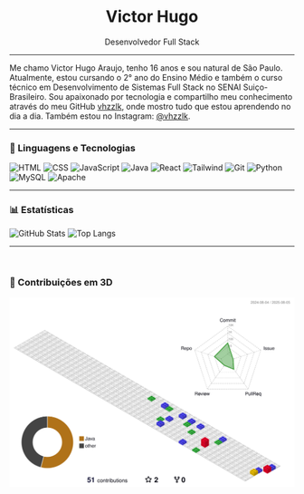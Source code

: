 <h1 align="center">Victor Hugo</h1>

<p align="center">
  Desenvolvedor Full Stack
</p>

---

Me chamo Victor Hugo Araujo, tenho 16 anos e sou natural de São Paulo. Atualmente, estou cursando o 2° ano do Ensino Médio e também o curso técnico em Desenvolvimento de Sistemas Full Stack no SENAI Suiço-Brasileiro. Sou apaixonado por tecnologia e compartilho meu conhecimento através do meu GitHub [vhzzlk](https://github.com/vhzzlk), onde mostro tudo que estou aprendendo no dia a dia. Também estou no Instagram: [@vhzzlk](https://www.instagram.com/vhzzlk).

---

### 🤖 Linguagens e Tecnologias

<p align="left">
  <img src="https://cdn.jsdelivr.net/gh/devicons/devicon@latest/icons/html5/html5-original.svg" title="HTML" alt="HTML" width="30px"/>
  <img src="https://cdn.jsdelivr.net/gh/devicons/devicon@latest/icons/css3/css3-original.svg" title="CSS" alt="CSS" width="30px"/>
  <img src="https://cdn.jsdelivr.net/gh/devicons/devicon@latest/icons/javascript/javascript-original.svg" title="JavaScript" alt="JavaScript" width="30px"/>
  <img src="https://cdn.jsdelivr.net/gh/devicons/devicon@latest/icons/java/java-original.svg" title="Java" alt="Java" width="30px"/>
  <img src="https://cdn.jsdelivr.net/gh/devicons/devicon@latest/icons/react/react-original.svg" title="React" alt="React" width="30px"/>
  <img src="https://cdn.jsdelivr.net/gh/devicons/devicon@latest/icons/tailwindcss/tailwindcss-original.svg" title="Tailwind" alt="Tailwind" width="30px"/>
  <img src="https://cdn.jsdelivr.net/gh/devicons/devicon@latest/icons/git/git-original.svg" title="Git" alt="Git" width="30px"/>
  <img src="https://cdn.jsdelivr.net/gh/devicons/devicon@latest/icons/python/python-original.svg" title="Python" alt="Python" width="30px"/>
  <img src="https://cdn.jsdelivr.net/gh/devicons/devicon@latest/icons/mysql/mysql-original.svg" title="MySQL" alt="MySQL" width="30px"/>
  <img src="https://cdn.jsdelivr.net/gh/devicons/devicon@latest/icons/apache/apache-original.svg" title="Apache" alt="Apache" width="30px"/>
</p>

---

### 📊 Estatísticas

<p align="left">
  <img height="200" src="https://github-readme-stats.vercel.app/api?username=vhzzlk&show_icons=true&theme=tokyonight&include_all_commits=true&locale=pt-br" alt="GitHub Stats"/>
  <img height="200" src="https://github-readme-stats.vercel.app/api/top-langs/?username=vhzzlk&theme=tokyonight&layout=compact&custom_title=Tecnologias&langs_count=9" alt="Top Langs"/>
</p>

---

<br/>

### 🧱 Contribuições em 3D

<p align="center">
  <img src="./profile-3d-contrib/profile-gitblock.svg" alt="3D Contributions"/>
</p>
